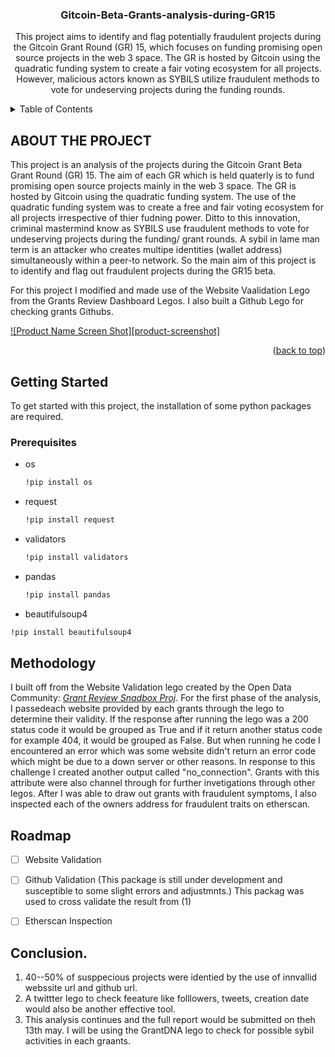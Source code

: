 







<h3 align="center">Gitcoin-Beta-Grants-analysis-during-GR15</h3>

  <p align="center">
   This project aims to identify and flag potentially fraudulent projects during the Gitcoin Grant Round (GR) 15, which focuses on funding promising open source projects in the web 3 space. The GR is hosted by Gitcoin using the quadratic funding system to create a fair voting ecosystem for all projects. However, malicious actors known as SYBILS utilize fraudulent methods to vote for undeserving projects during the funding rounds.
    <br />
   
  </p>
</div>



<!-- TABLE OF CONTENTS -->
<details>
  <summary>Table of Contents</summary>
  <ol>
    <li>
      <a href="#about-the-project">About The Project</a>
      <ul>
      </ul>
    </li>
    <li>
      <a href="#getting-started">Getting Started</a>
      <ul>
        <li><a href="#prerequisites">Prerequisites</a></li>
      </ul>
    </li>
    <li><a href="#roadmap">Roadmap</a></li>
  </ol>
</details>



## ABOUT THE PROJECT

 This project is an analysis of the projects during the Gitcoin Grant Beta Grant Round (GR) 15. The aim of each GR which is held quaterly is to fund promising open source 
 projects mainly in the web 3 space. The GR is hosted by Gitcoin using the quadratic funding system. The use of the quadratic funding system was to create a free and fair voting 
 ecosystem for all projects irrespective of thier fudning power. Ditto to this innovation, criminal mastermind know as SYBILS use fraudulent methods to vote for undeserving projects 
 during the funding/ grant rounds. A sybil in lame man term is an attacker who creates multipe identities (wallet address) simultaneously within a peer-to network.
 So the main aim of this project is to identify and flag out fraudulent projects during the GR15 beta.


 For this project I modified and made use of the Website Vaalidation Lego from the Grants Review Dashboard Legos. I also built a Github Lego for checking grants Githubs.
 
 
[![Product Name Screen Shot][product-screenshot]](https://example.com)


<p align="right">(<a href="#readme-top">back to top</a>)</p>




<!-- GETTING STARTED -->
## Getting Started

To get started with this project, the installation of some python packages are required.

### Prerequisites

* os
  ```sh
  !pip install os
  ```
  
* request
  ```sh
  !pip install request
  ```
  
* validators
  ```sh
  !pip install validators
  ```
  
* pandas
  ```sh
  !pip install pandas
  ```
  
 * beautifulsoup4
  ```sh
  !pip install beautifulsoup4
  ```



<!-- USAGE EXAMPLES -->
## Methodology

I built off from the Website Validation lego created by the Open Data Community: _[Grant Review Snadbox Proj](https://github.com/OpenDataforWeb3-sandbox/Grant-Review-Dashboard/tree/main/LEGOS)_. For the first phase of the analysis, I passedeach website provided by
each grants through the lego to determine their validity. If the  response after running the lego was a 200 status code it would be grouped as True and if it return another 
status code for example 404, it would be grouped as False. But when running he code I encountered an error which was some website didn't return an error code which might be due to 
a down server or other reasons. In response to this challenge I created another output called "no_connection". Grants with this attribute were also channel through for further invetigations through other legos.
After I was able to draw out grants with fraudulent symptoms, I also inspected each of the owners address for fraudulent traits on etherscan. 




<!-- ROADMAP -->
## Roadmap

- [ ] Website Validation
- [ ] Github Validation (This package is still under development and susceptible to some slight errors and adjustmnts.) This packag was used to cross validate the result from (1)
- [ ] Etherscan Inspection
   


## Conclusion.

1.  40--50% of susppecious projects were identied by  the use of innvallid webssite url  and github url. 
2.  A twittter lego to check feeature like folllowers, tweets,  creation date  would also  be another effective tool.
3. This analysis continues  and the full report would be submitted on theh  13th may.
  I  will be using the GrantDNA lego to check for possible sybil activities in each graants.




